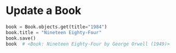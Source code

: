 # Update a Book

```python
book = Book.objects.get(title="1984")
book.title = "Nineteen Eighty-Four"
book.save()
book  # <Book: Nineteen Eighty-Four by George Orwell (1949)>
```
